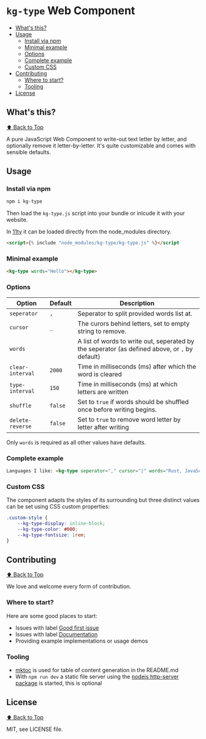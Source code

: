# `kg-type` Web Component

<!-- BEGIN mktoc -->

- [What's this?](#whats-this)
- [Usage](#usage)
  - [Install via npm](#install-via-npm)
  - [Minimal example](#minimal-example)
  - [Options](#options)
  - [Complete example](#complete-example)
  - [Custom CSS](#custom-css)
- [Contributing](#contributing)
  - [Where to start?](#where-to-start)
  - [Tooling](#tooling)
- [License](#license)
<!-- END mktoc -->

## What's this?
[⬆️ Back to Top](#table-of-contents)

A pure JavaScript Web Component to write-out text letter by letter, and optionally remove it letter-by-letter. It's quite customizable and comes with sensible defaults.

## Usage

### Install via npm

```sh
npm i kg-type
```

Then load the `kg-type.js` script into your bundle or inlcude it with your website.

In [11ty](https://11ty.dev/) it can be loaded directly from the node_modules directory.
```html
<script>{% include "node_modules/kg-type/kg-type.js" %}</script
```

### Minimal example
```html
<kg-type words="Hello"></kg-type>
```

### Options

|Option|Default|Description|
|------|-------|-----------|
|`seperator`|`,`| Seperator to split provided words list at. |
|`cursor`|`_`| The curors behind letters, set to empty string to remove. |
|`words`| | A list of words to write out, seperated by the seperator (as defined above, or `,` by default) |
|`clear-interval`|`2000`| Time in milliseconds (ms) after which the word is cleared |
|`type-interval`|`150`| Time in milliseconds (ms) at which letters are written |
|`shuffle`|`false`| Set to `true` if words should be shuffled once before writing begins. |
|`delete-reverse`|`false`| Set to `true` to remove word letter by letter after writing |

Only `words` is required as all other values have defaults.

### Complete example

```html
Languages I like: <kg-type seperator="," cursor="|" words="Rust, JavaScript, Python, Go" clear-interval="3000" type-interval="100" shuffle="true" delete-reverse="true"></kg-type>
```

### Custom CSS

The component adapts the styles of its surrounding but three distinct values can be set using CSS custom properties:

```css
.custom-style {
    --kg-type-display: inline-block;
    --kg-type-color: #000;
    --kg-type-fontsize: 1rem;
}
```

## Contributing
[⬆️ Back to Top](#table-of-contents)

We love and welcome every form of contribution.

### Where to start?

Here are some good places to start:

* Issues with label [Good first issue](https://github.com/kevingimbel/kg-type/labels/good%20first%20issue)
* Issues with label [Documentation](https://github.com/kevingimbel/kg-type/labels/documentation)
* Providing example implementations or usage demos

### Tooling

- [mktoc](https://github.com/KevinGimbel/mktoc) is used for table of content generation in the README.md
- With `npm run dev` a static file server using the [nodejs http-server package](https://www.npmjs.com/package/http-server) is started, this is optional

## License
[⬆️ Back to Top](#table-of-contents)

MIT, see LICENSE file.